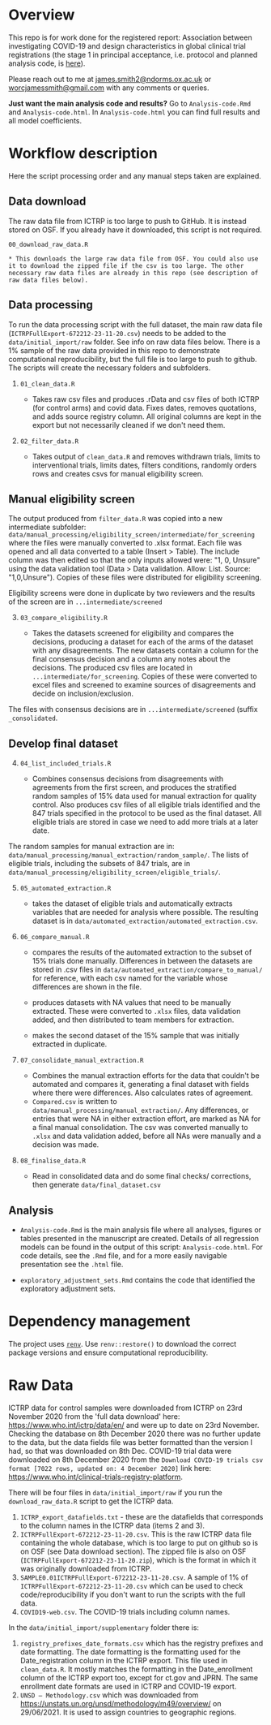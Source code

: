 # Overview
This repo is for work done for the registered report: Association between investigating COVID-19 and design characteristics in global clinical trial registrations (the stage 1 in principal acceptance, i.e. protocol and planned analysis code, is [here](https://osf.io/f6d2v/)).

Please reach out to me at james.smith2@ndorms.ox.ac.uk or worcjamessmith@gmail.com with any comments or queries. 

**Just want the main analysis code and results?** Go to `Analysis-code.Rmd` and `Analysis-code.html`. In `Analysis-code.html` you can find full results and all model coefficients. 

# Workflow description 
Here the script processing order and any manual steps taken are explained.

## Data download 
The raw data file from ICTRP is too large to push to GitHub. It is instead stored on OSF. If you already have it downloaded, this script is not required. 

`00_download_raw_data.R`
    
    * This downloads the large raw data file from OSF. You could also use it to download the zipped file if the csv is too large. The other necessary raw data files are already in this repo (see description of raw data files below). 

## Data processing
To run the data processing script with the full dataset, the main raw data file (`ICTRPFullExport-672212-23-11-20.csv`) needs to be added to the `data/initial_import/raw` folder. See info on raw data files below. There is a 1% sample of the raw data provided in this repo to demonstrate computational reproducibility, but the full file is too large to push to github. The scripts will create the necessary folders and subfolders.

1. `01_clean_data.R`

    * Takes raw csv files and produces .rData and csv files of both ICTRP (for control arms) and covid data. Fixes dates, removes quotations, and adds source registry column. All original columns are kept in the export but not necessarily cleaned if we don't need them.

2. `02_filter_data.R`

    * Takes output of `clean_data.R` and removes withdrawn trials, limits to interventional trials, limits dates, filters conditions, randomly orders rows and creates csvs for manual eligibility screen. 
    
## Manual eligibility screen

The output produced from `filter_data.R` was copied into a new intermediate subfolder: `data/manual_processing/eligibility_screen/intermediate/for_screening` where the files were manually converted to .xlsx format. Each file was opened and all data converted to a table (Insert > Table). The include column was then edited so that the only inputs allowed were: "1, 0, Unsure" using the data validation tool (Data > Data validation. Allow: List. Source: "1,0,Unsure"). Copies of these files were distributed for eligibility screening. 
    
Eligibility screens were done in duplicate by two reviewers and the results of the screen are in `...intermediate/screened`
    
3. `03_compare_eligibility.R` 

    * Takes the datasets screened for eligibility and compares the decisions, producing a dataset for each of the arms of the dataset with any disagreements. The new datasets contain a column for the final consensus decision and a column any notes about the decisions. The produced csv files are located in  `...intermediate/for_screening`. Copies of these were converted to excel files and screened to examine sources of disagreements and decide on inclusion/exclusion.
    
The files with consensus decisions are in `...intermediate/screened` (suffix `_consolidated`.
  
## Develop final dataset

4. `04_list_included_trials.R`

    * Combines consensus decisions from disagreements with agreements from the first screen, and produces the stratified random samples of 15% data used for manual extraction for quality control. Also produces csv files of all eligible trials identified and the 847 trials specified in the protocol to be used as the final dataset. All eligible trials are stored in case we need to add more trials at a later date.
    
The random samples for manual extraction are in: `data/manual_processing/manual_extraction/random_sample/`.
The lists of eligible trials, including the subsets of 847 trials, are in `data/manual_processing/eligibility_screen/eligible_trials/`.

5. `05_automated_extraction.R`

    * takes the dataset of eligible trials and automatically extracts variables that are needed for analysis where possible. The resulting dataset is in `data/automated_extraction/automated_extraction.csv`.
  
6. `06_compare_manual.R`

    * compares the results of the automated extraction to the subset of 15% trials done manually. 
  Differences in between the datasets are stored in .csv files in `data/automated_extraction/compare_to_manual/` for reference, with each csv named for the variable whose differences are shown in the file.
  
    * produces datasets with NA values that need to be manually extracted. These were converted to `.xlsx` files, data validation added, and then distributed to team members for extraction. 
  
    * makes the second dataset of the 15% sample that was initially extracted in duplicate.
  
7. `07_consolidate_manual_extraction.R`

    * Combines the manual extraction efforts for the data that couldn't be automated and compares it, generating a final dataset with fields where there were differences. Also calculates rates of agreement.
    * `Compared.csv` is written to `data/manual_processing/manual_extraction/`. Any differences, or entries that were NA in either extraction effort, are marked as NA for a final manual consolidation. The csv was converted manually to `.xlsx` and data validation added, before all NAs were manually and a decision was made.
  
8. `08_finalise_data.R`

    * Read in consolidated data and do some final checks/ corrections, then generate `data/final_dataset.csv`

## Analysis
* `Analysis-code.Rmd` is the main analysis file where all analyses, figures or tables presented in the manuscript are created. Details of all regression models can be found in the output of this script: `Analysis-code.html`. For code details, see the `.Rmd` file, and for a more easily navigable presentation see the `.html` file.

* `exploratory_adjustment_sets.Rmd` contains the code that identified the exploratory adjustment sets.
  
# Dependency management
The project uses [`renv`](https://rstudio.github.io/renv/articles/renv.html). Use `renv::restore()` to download the correct package versions and ensure computational reproducibility. 

# Raw Data
ICTRP data for control samples were downloaded from ICTRP on 23rd November 2020 from the 'full data download' here: https://www.who.int/ictrp/data/en/ and were up to date on 23rd November. Checking the database on 8th December 2020 there was no further update to the data, but the data fields file was better formatted than the version I had, so that was downloaded on 8th Dec. COVID-19 trial data were downloaded on 8th December 2020 from the `Download COVID-19 trials csv format [7022 rows, updated on: 4 December 2020]` link here: https://www.who.int/clinical-trials-registry-platform.

There will be four files in `data/initial_import/raw` if you run the `download_raw_data.R` script to get the ICTRP data. 

1. `ICTRP_export_datafields.txt` - these are the datafields that corresponds to the column names in the ICTRP data (items 2 and 3).
2. `ICTRPFullExport-672212-23-11-20.csv`. This is the raw ICTRP data file containing the whole database, which is too large to put on github so is on OSF (see Data download section). The zipped file is also on OSF (`ICTRPFullExport-672212-23-11-20.zip`), which is the format in which it was originally downloaded from ICTRP.
3. `SAMPLE0.01ICTRPFullExport-672212-23-11-20.csv`. A sample of 1% of `ICTRPFullExport-672212-23-11-20.csv` which can be used to check code/reproducibility if you don't want to run the scripts with the full data. 
5. `COVID19-web.csv`. The COVID-19 trials including column names.

In the `data/initial_import/supplementary` folder there is:

1. `registry_prefixes_date_formats.csv` which has the registry prefixes and date formatting. The date formatting is the formatting used for the Date_registration column in the ICTRP export. This file used in `clean_data.R`. It mostly matches the formatting in the Date_enrollment column of the ICTRP export too, except for ct.gov and JPRN. The same enrollment date formats are used in ICTRP and COVID-19 export.
2. `UNSD — Methodology.csv` which was downloaded from https://unstats.un.org/unsd/methodology/m49/overview/ on 29/06/2021. It is used to assign countries to geographic regions.


